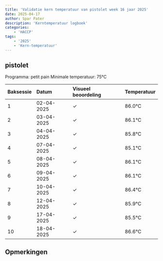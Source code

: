 ```yaml
---
title: 'Validatie kern temperatuur van pistolet week 16 jaar 2025'
date: 2025-04-17
author: Spar Pater
description: 'Kerntemperatuur logboek'
categories:
    - 'HACCP'
tags:
    - '2025'
    - 'Kern-temperatuur'
---
```


## pistolet

Programma: petit pain
Minimale temperatuur: 75°C

| Baksessie | Datum | Visueel beoordeling | Temperatuur |
|:---|:---|:---|:---|
| 1 | 02-04-2025 | &check; | 86.0°C |
| 2 | 03-04-2025 | &check; | 86.1°C |
| 3 | 04-04-2025 | &check; | 85.8°C |
| 4 | 07-04-2025 | &check; | 85.1°C |
| 5 | 08-04-2025 | &check; | 86.1°C |
| 6 | 09-04-2025 | &check; | 86.1°C |
| 7 | 10-04-2025 | &check; | 86.4°C |
| 8 | 12-04-2025 | &check; | 85.9°C |
| 9 | 17-04-2025 | &check; | 85.5°C |
| 10 | 18-04-2025 | &check; | 86.6°C |

## Opmerkingen


